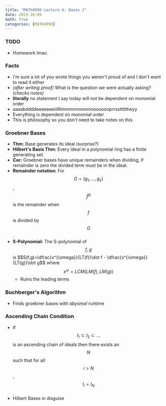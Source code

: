 ```yaml
---
title: "MATH4990 Lecture 6: Bases 2"
date: 2019-10-09
math: true
categories: [MATH4990]
---
```


### TODO

- Homework lmao.

### Facts

- I'm sure a lot of you wrote things you weren't proud of and I don't want to read it either
- *(after writing proof)* What is the question we were actually asking? *(checks notes)*
- **literally** no statement I say today will not be dependent on monomial order
- aaaabddddeeeeeeeiiilllmmmnnnnnnnoooooooprrssttttttwyy
- Everything is dependent on monomial order
- This is philosophy so you don't need to take notes on this

### Groebner Bases

- **Thm:** Base generates its ideal (surprise?)
- **Hilbert's Basis Thm:** Every ideal in a polynomial ring has a finite generating set.
- **Cor:** Groebner bases have unique remainders when dividing, if remainder is zero the divided term must be in the ideal.
- **Remainder notation:** For $$G=(g_1,\dots,g_s)$$, $$\bar{f}^G$$ is the remainder when $$f$$ is divided by $$G$$. 
- **S-Polynomial:** The S-polynomial of $$f,g$$ is \$$S(f,g)=\dfrac{x^{\omega}}{LT(f)}\dot f - \dfrac{x^{\omega}}{LT(g)}\dot g$$ where $$x^{\omega}=LCM(LM(f),LM(g))$$
    - Ruins the leading terms

### Buchberger's Algorithm

- Finds groebner bases with *abysmal* runtime 

### Ascending Chain Condition

- If $$I_1\subset I_2 \subset \dots$$ is an ascending chain of ideals then there exists an $$N$$ such that for all $$i>N$$, $$I_i=I_N$$.
- Hilbert Bases in disguise
